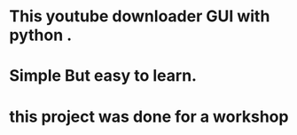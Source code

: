 # This youtube downloader GUI with python . 
# Simple But easy to learn.
# this project was done for a workshop

